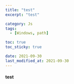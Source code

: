 ```yaml
---
title: "test"
excerpt: "test"

category: Js
tags:
  - [Windows, path]

toc: true
toc_sticky: true

date: 2021-09-30
last_modified_at: 2021-09-30
---
```


#### test

